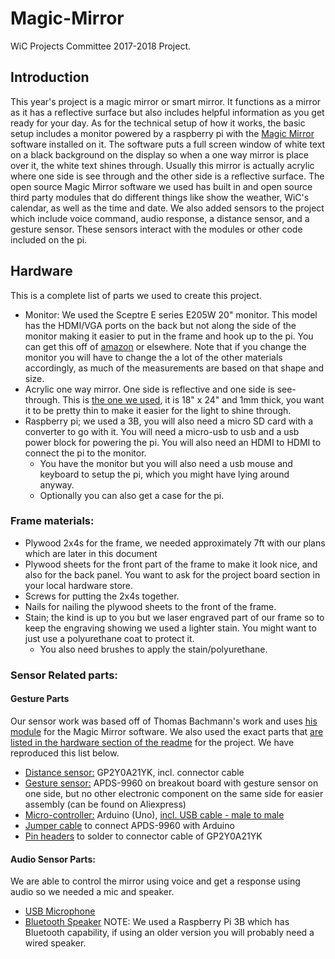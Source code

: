 # Magic-Mirror
WiC Projects Committee 2017-2018 Project.

## Introduction
This year's project is a magic mirror or smart mirror. It functions as a mirror as it has a reflective surface but also includes helpful information as you get ready for your day. As for the technical setup of how it works, the basic setup includes a monitor powered by a raspberry pi with the [Magic Mirror](https://magicmirror.builders/) software installed on it. The software puts a full screen window of white text on a black background on the display so when a one way mirror is place over it, the white text shines through. Usually this mirror is actually acrylic where one side is see through and the other side is a reflective surface. The open source Magic Mirror software we used has built in and open source third party modules that do different things like show the weather, WiC's calendar, as well as the time and date. We also added sensors to the project which include voice command, audio response, a distance sensor, and a gesture sensor. These sensors interact with the modules or other code included on the pi.

## Hardware
This is a complete list of parts we used to create this project.

- Monitor: We used the Sceptre E series E205W 20" monitor. This model has the HDMI/VGA ports on the back but not along the side of the monitor making it easier to put in the frame and hook up to the pi. You can get this off of [amazon](https://www.amazon.com/Sceptre-E205W-1600-V1-LED-Lit-Monitor/dp/B00S8W8QMG/ref=as_li_ss_tl?ie=UTF8&qid=1473453637&sr=8-11&keywords=led%2Bmonitor&linkCode=sl1&tag=gjhug1-20&linkId=682d1cdafd514bdc5d7574a53848e341&th=1) or elsewhere. Note that if you change the monitor you will have to change the a lot of the other materials accordingly, as much of the measurements are based on that shape and size.
- Acrylic one way mirror. One side is reflective and one side is see-through. This is [the one we used](https://www.amazon.com/gp/product/B01CZ35XWY/ref=as_li_ss_tl?ie=UTF8&psc=1&linkCode=sl1&tag=gjhug1-20&linkId=5b62ea56680f9cf4a33e5db6234da0c4), it is 18" x 24" and 1mm thick, you want it to be pretty thin to make it easier for the light to shine through.
- Raspberry pi; we used a 3B, you will also need a micro SD card with a converter to go with it. You will need a micro-usb to usb and a usb power block for powering the pi. You will also need an HDMI to HDMI to connect the pi to the monitor.
    - You have the monitor but you will also need a usb mouse and keyboard to setup the pi, which you might have lying around anyway.
    - Optionally you can also get a case for the pi.

### Frame materials:
- Plywood 2x4s for the frame, we needed approximately 7ft with our plans which are later in this document
- Plywood sheets for the front part of the frame to make it look nice, and also for the back panel. You want to ask for the project board section in your local hardware store.
- Screws for putting the 2x4s together.
- Nails for nailing the plywood sheets to the front of the frame.
- Stain; the kind is up to you but we laser engraved part of our frame so to keep the engraving showing we used a lighter stain. You might want to just use a polyurethane coat to protect it.
    - You also need brushes to apply the stain/polyurethane.

### Sensor Related parts:
#### Gesture Parts
Our sensor work was based off of Thomas Bachmann's work and uses [his module](https://github.com/thobach/MMM-Gestures) for the Magic Mirror software. We also used the exact parts that [are listed in the hardware section of the readme](https://github.com/thobach/MMM-Gestures#hardware-setup) for the project. We have reproduced this list below.
- [Distance sensor:](https://www.amazon.com/GP2Y0A21YK0F-Sharp-Distance-10-80cm-Compatible/dp/B00IMOSEJA/ref=sr_1_sc_2?ie=UTF8&qid=1516763743&sr=8-2-spell&keywords=GP2Y0A21YK) GP2Y0A21YK, incl. connector cable
- [Gesture sensor:](https://www.amazon.com/Gowoops-APDS-9960-Recognition-Direction-Proximity/dp/B075651R2V/ref=sr_1_2?ie=UTF8&qid=1516763965&sr=8-2&keywords=APDS-9960
) APDS-9960 on breakout board with gesture sensor on one side, but no other electronic component on the same side for easier assembly (can be found on Aliexpress)
- [Micro-controller:](https://www.amazon.com/Elegoo-Board-ATmega328P-ATMEGA16U2-Arduino/dp/B01EWOE0UU/ref=sr_1_2_sspa?s=electronics&ie=UTF8&qid=1516765015&sr=1-2-spons&keywords=arduino+uno+with+usb&psc=1) Arduino (Uno), [incl. USB cable - male to male](https://www.amazon.com/UGREEN-Transfer-Enclosures-Printers-Cameras/dp/B00P0E394U/ref=sr_1_3?ie=UTF8&qid=1516765103&sr=8-3&keywords=usb%2Bto%2Busb&th=1)
- [Jumper cable](https://www.amazon.com/Haitronic-Multicolored-Breadboard-Arduino-raspberry/dp/B01LZF1ZSZ/ref=sr_1_1?ie=UTF8&qid=1516764623&sr=8-1&keywords=jumper+cable+arduino) to connect APDS-9960 with Arduino
- [Pin headers](https://www.amazon.com/OCR-Breakaway-Connector-Assortment-Arduino/dp/B01MQ48T2V/ref=sr_1_4?ie=UTF8&qid=1516764449&sr=8-4&keywords=pin+header) to solder to connector cable of GP2Y0A21YK

#### Audio Sensor Parts:
We are able to control the mirror using voice and get a response using audio so we needed a mic and speaker.
- [USB Microphone](https://www.amazon.com/eBerry-Adjustable-Microphone-Compatible-Recording/dp/B00UZY2YQE/ref=sr_1_6?ie=UTF8&qid=1516681229&sr=8-6&keywords=usb+microphone)
- [Bluetooth Speaker](https://www.amazon.com/NEWBEING-Wireless-Bluetooth-Handsfree-Slot%EF%BC%88Blue/dp/B0764CDY7Q/ref=sr_1_79?s=electronics&ie=UTF8&qid=1516682104&sr=1-79&keywords=speaker+bluetooth) NOTE: We used a Raspberry Pi 3B which has Bluetooth capability, if using an older version you will probably need a wired speaker.
